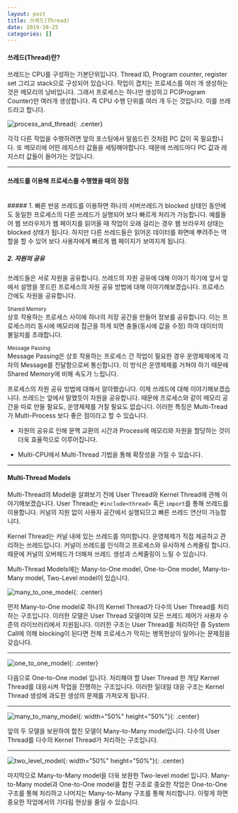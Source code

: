 ```yaml
---
layout: post
title: 쓰레드(Thread)
date: 2019-10-25
categories: []
---
```


#### 쓰레드(Thread)란?

쓰레드는 CPU를 구성하는 기본단위입니다.
Thread ID, Program counter, register set 그리고 stack으로 구성되어 있습니다. 작업이 겹치는 프로세스를 여러 개 생성하는 것은 메모리의 낭비입니다. 
그래서 프로세스는 하나만 생성하고 PC(Program Counter)만 여러개 생성합니다. 즉 CPU 수행 단위를 여러 개 두는 것입니다. 이를 쓰레드라고 합니다.

![process_and_thread](https://drive.google.com/uc?id=1N4g-xpBs4d9Y_PzG1ZvX460QJqYKflSY){: .center}

각각 다른 작업을 수행하려면 앞의 포스팅에서 말씀드린 것처럼 PC 값이 꼭 필요합니다.
또 메모리에 어떤 레지스터 값들을 세팅해야합니다. 때문에 쓰레드마다 PC 값과 레지스터 값들이
들어가는 것입니다.

***

#### 쓰레드를 이용해 프로세스를 수행했을 때의 장점
<br>
##### 1. 빠른 반응  
쓰레드를 이용하면 하나의 서버쓰레드가 blocked 상태인 동안에도 동일한 프로세스의 다른 쓰레드가
실행되어 보다 빠르게 처리가 가능합니다. 예를들어 웹 브라우저가 웹 페이지를 읽어올 때 작업이 오래
걸리는 경우 웹 브라우저 상태는 blocked 상태가 됩니다. 하지만 다른 쓰레드들은 읽어온 데이터를 
화면에 뿌려주는 역할을 할 수 있어 보다 사용자에게 빠르게 웹 페이지가 보여지게 됩니다.

##### 2. 자원의 공유  
쓰레드들은 서로 자원을 공유합니다. 쓰레드의 자원 공유에 대해 이야기 하기에 앞서 
앞에서 설명을 못드린 프로세스의 자원 공유 방법에 대해 이야기해보겠습니다.
프로세스 간에도 자원을 공유합니다.

<small><span class="emphasis-org">Shared Memory</span></small>  
상호 작용하는 프로세스 사이에 하나의 저장 공간을 만들어 정보를 공유합니다. 
이는 프로세스끼리 동시에 메모리에 접근을 하게 되면 충돌(동시에 값을 수정) 하여 데이터의 
불일치를 초래합니다.

<small><span class="emphasis-org">Message Passing</span></small>  
Message Passing은 상호 작용하는 프로세스 간 작업이 필요한 경우 운영체제에게 각자의 Message를
전달함으로써 통신합니다. 이 방식은 운영체제를 거쳐야 하기 때문에 Shared Memory에 비해
속도가 느립니다.

프로세스의 자원 공유 방법에 대해서 알아봤습니다. 이제 쓰레드에 대해 이야기해보겠습니다. 
쓰레드는 앞에서 말했듯이 자원을 공유합니다. 때문에 프로세스와 같이 메모리 공간을 따로 만들 필요도,
운영체제를 거칠 필요도 없습니다. 
이러한 특징은 Multi-Tread가 Multi-Process 보다 좋은 점이라고 할 수 있습니다.

- 자원의 공유로 인해 문맥 교환의 시간과 Process에 메모리와 자원을 할당하는 것이
      더욱 효율적으로 이루어집니다.

- Multi-CPU에서 Multi-Thread 기법을 통해 확장성을 가질 수 있습니다. 


***

#### Multi-Thread Models

Multi-Thread의 Model을 살펴보기 전에 <span class="emphasis-org">User Thread</span>와 <span class="emphasis-org">Kernel Thread</span>에 관해 이야기해보겠습니다.
<span class="emphasis-org">User Thread</span>는 `#include<thread>` 혹은 `import`를 통해 쓰레드를 이용합니다. 커널의 지원 없이
사용자 공간에서 실행되므고 빠른 쓰레드 연산이 가능합니다.

<span class="emphasis-org">Kernel Thread</span>는 커널 내에 있는 쓰레드를 의미합니다. 운영체제가 직접 제공하고 관리하는 쓰레드입니다.
커널이 쓰레드를 인식하고 프로세스와 유사하게 스케줄링 합니다. 때문에 커널의 오버헤드가 더해져
쓰레드 생성과 스케줄링이 느릴 수 있습니다.

Multi-Thread Models에는 Many-to-One model, One-to-One model, Many-to-Many model, Two-Level model이 있습니다.

![many_to_one_model](https://drive.google.com/uc?id=1bM3pq3CzoCIOc1uwqrQuA1QKLbd9dtr4){: .center}

먼저 <span class="emphasis-org">Many-to-One model</span>로 하나의 Kernel Thread가 다수의 User Thread를 처리하는 구조입니다.
이러한 모델은 User Thread 모델이며 모든 쓰레드 제어가 사용자 수준의 라이브러리에서 지원됩니다.
이러한 구조는 User Thread를 처리하던 중 System Call에 의해 blocking이 된다면 전체 프로세스가 막히는
병목현상이 일어나는 문제점을 갖습니다.

***

![one_to_one_model](https://drive.google.com/uc?id=1m833gUEgaHaQO1e8BiN5LS7IW04dc0Rj){: .center}

다음으로 <span class="emphasis-org">One-to-One model</span> 입니다. 처리해야 할 User Thread 한 개당 Kernel Thread를 
대응시켜 작업을 진행하는 구조입니다. 이러한 일대일 대응 구조는 Kernel Thread 생성에
과도한 생성의 문제를 가져오게 됩니다. 

***

![many_to_many_model](https://drive.google.com/uc?id=1g8Y4NlrfwEzDwobSFwAjU2PuZqVl9yMM){: width="50%" height="50%"}{: .center}

앞의 두 모델을 보완하여 합친 모델이 <span class="emphasis-org">Many-to-Many model</span>입니다. 
다수의 User Thread를 다수의 Kernel Thread가 처리하는 구조입니다.

***

![two_level_model](https://drive.google.com/uc?id=1WHmBOhsZlAcSBFKdmMf6iijr1Xn5xUqV){: width="50%" height="50%"}{: .center}

마지막으로 Many-to-Many model을 더욱 보완한 <span class="emphasis-org">Two-level model</span> 입니다. 
Many-to-Many model과 One-to-One model을 합친 구조로 중요한 작업은 One-to-One 구조를
통해 처리하고 나머지는 Many-to-Many 구조를 통해 처리합니다.
이렇게 하면 중요한 작업에서의 기다림 현상을 줄일 수 있습니다.